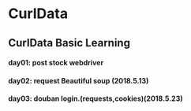 # CurlData
CurlData Basic Learning
---

#### day01: post stock webdriver
#### day02: request Beautiful soup (2018.5.13)
#### day03: douban login.(requests,cookies)(2018.5.23)
